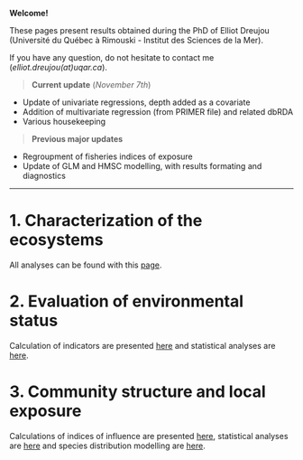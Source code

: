 **Welcome!**

These pages present results obtained during the PhD of Elliot Dreujou (Université du Québec à Rimouski - Institut des Sciences de la Mer).

If you have any question, do not hesitate to contact me (*elliot.dreujou(at)uqar.ca*).

> **Current update** (*November 7th*)<br>
- Update of univariate regressions, depth added as a covariate
- Addition of multivariate regression (from PRIMER file) and related dbRDA
- Various housekeeping

> **Previous major updates**<br>
- Regroupment of fisheries indices of exposure
- Update of GLM and HMSC modelling, with results formating and diagnostics

-----


# 1. Characterization of the ecosystems

All analyses can be found with this [page](https://eldre.github.io/eldre-phd/Chap1/C1_index.html).

# 2. Evaluation of environmental status

Calculation of indicators are presented [here](https://eldre.github.io/eldre-phd/Chap2/C2_analyses_A.html) and statistical analyses are [here](https://eldre.github.io/eldre-phd/Chap2/C2_analyses_B.html).

# 3. Community structure and local exposure

Calculations of indices of influence are presented [here](https://eldre.github.io/eldre-phd/Chap3/C3_analyses_A.html), statistical analyses are [here](https://eldre.github.io/eldre-phd/Chap3/C3_analyses_B.html) and species distribution modelling are [here](https://eldre.github.io/eldre-phd/Chap3/C3_analyses_C.html).
